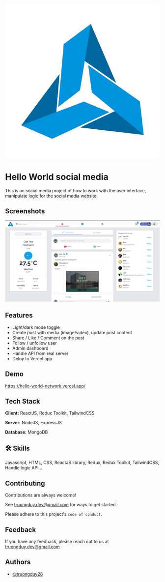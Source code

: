 ![Logo](https://github.com/truongduy28/Social-media-Hello-World-website-REACT/blob/main/assets-for-git/logo.png?raw=true)

# Hello World social media

This is an social media project of how to work with the user interface, manipulate logic for the social media website

## Screenshots

![App Screenshot](https://github.com/truongduy28/Social-media-Hello-World-website-REACT/blob/main/assets-for-git/Screenshot_1.png)

## Features

- Light/dark mode toggle
- Create post with media (image/video), update post content
- Share / Like / Comment on the post
- Follow / unfollow user
- Admin dashboard
- Handle API from real server
- Deloy to Vercel.app

## Demo

https://hello-world-network.vercel.app/

## Tech Stack

**Client:** ReactJS, Redux Toolkit, TailwindCSS

**Server:** NodeJS, ExpressJS

**Database:** MongoDB

## 🛠 Skills

Javascript, HTML, CSS, ReactJS library, Redux, Redux Toolkit, TailwindCSS, Handle logic API...

## Contributing

Contributions are always welcome!

See truongduy.dev@gmail.com for ways to get started.

Please adhere to this project's `code of conduct`.

## Feedback

If you have any feedback, please reach out to us at truongduy.dev@gmail.com

## Authors

- [@truongduy28](https://github.com/truongduy28)
